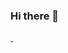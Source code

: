 ### Hi there 👋

<!-- <a href="https://github.com/anuraghazra/github-readme-stats">
  <img align="center" src="https://github-readme-stats.vercel.app/api?username=hjc0930&count_private=true&show_icons=true" />
</a>
<a href="https://github.com/anuraghazra/convoychat">
  <img align="center" src="https://github-readme-stats.vercel.app/api/top-langs/?username=hjc0930" />
</a> -->

<p dir="auto">
  <a target="_blank" rel="noopener noreferrer nofollow" href="https://raw.githubusercontent.com/qhanw/github-stats-visual/master/generated/overview.svg#gh-light-mode-only">
    <img src="https://github-readme-stats.vercel.app/api?username=hjc0930&count_private=true&show_icons=true" alt="" style="max-width: 100%;">
  </a>

  <a target="_blank" rel="noopener noreferrer nofollow" href="https://raw.githubusercontent.com/qhanw/github-stats-visual/master/generated/languages.svg#gh-light-mode-only">
    <img src="https://github-readme-stats.vercel.app/api/top-langs/?username=hjc0930" alt="" style="max-width: 100%;">
  </a>
</p>

<!-- 
![Hjc's GitHub stats](https://github-readme-stats.vercel.app/api?username=hjc0930&count_private=true&show_icons=true)
![Top Langs](https://github-readme-stats.vercel.app/api/top-langs/?username=hjc0930) -->


<!--
**hjc0930/hjc0930** is a ✨ _special_ ✨ repository because its `README.md` (this file) appears on your GitHub profile.

Here are some ideas to get you started:

- 🔭 I’m currently working on ...
- 🌱 I’m currently learning ...
- 👯 I’m looking to collaborate on ...
- 🤔 I’m looking for help with ...
- 💬 Ask me about ...
- 📫 How to reach me: ...
- 😄 Pronouns: ...
- ⚡ Fun fact: ...
-->
